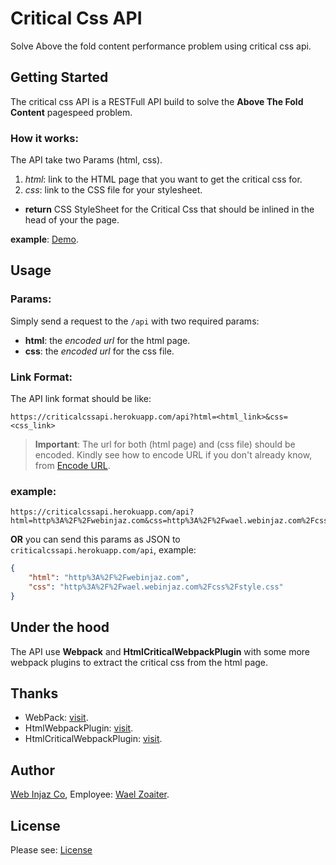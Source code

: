 # Critical Css API
Solve Above the fold content performance problem using critical css api.

## Getting Started

The critical css API is a RESTFull API build to solve the **Above The Fold Content** pagespeed problem.

### How it works:
The API take two Params (html, css).
1. _html_: link to the HTML page that you want to get the critical css for.
2. _css_: link to the CSS file for your stylesheet.
- **return** CSS StyleSheet for the Critical Css that should be inlined in the head of your the page.

**example**: [Demo](https://criticalcssapi.herokuapp.com/api?html=http%3A%2F%2Fwebinjaz.com&css=http%3A%2F%2Fwael.webinjaz.com%2Fcss%2Fstyle.css).

## Usage

### Params:
Simply send a request to the `/api` with two required params:
- **html**: the _encoded url_ for the html page.
- **css**: the _encoded url_ for the css file.

### Link Format:
The API link format should be like:
```
https://criticalcssapi.herokuapp.com/api?html=<html_link>&css=<css_link>
```

> **Important**: The url for both (html page) and (css file) should be encoded.
> Kindly see how to encode URL if you don't already know, from [Encode URL](https://www.url-encode-decode.com/).

### example:
```
https://criticalcssapi.herokuapp.com/api?html=http%3A%2F%2Fwebinjaz.com&css=http%3A%2F%2Fwael.webinjaz.com%2Fcss%2Fstyle.css
```
**OR** you can send this params as JSON to `criticalcssapi.herokuapp.com/api`, example:
``` json
{
    "html": "http%3A%2F%2Fwebinjaz.com",
    "css": "http%3A%2F%2Fwael.webinjaz.com%2Fcss%2Fstyle.css"
}
```

## Under the hood

The API use **Webpack** and **HtmlCriticalWebpackPlugin** with some more webpack plugins to extract the critical css from the html page.

## Thanks

- WebPack: [visit](https://webpack.js.org/).
- HtmlWebpackPlugin: [visit](https://webpack.js.org/plugins/html-webpack-plugin/).
- HtmlCriticalWebpackPlugin: [visit](https://github.com/anthonygore/html-critical-webpack-plugin).


## Author

[Web Injaz Co](http://webinjaz.com), Employee: [Wael Zoaiter](https://www.facebook.com/WaelZoaiter).

## License

Please see: [License](LICENSE.md)